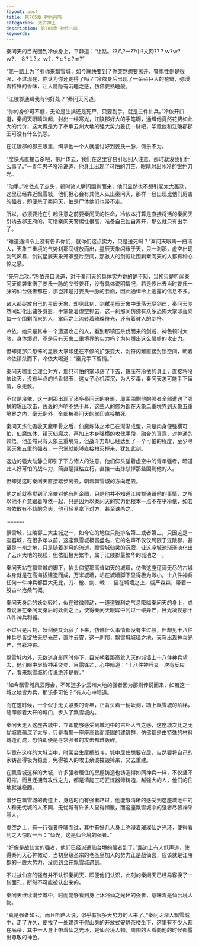 ```yaml
---
layout: post
title: 第765章 神兵共鸣
categories: 太古神王
description: 第765章 神兵共鸣
keywords:
---
```


秦问天的目光回到冷依身上，平静道：“让路。??八?一??中?文网?? ? ｗ?ｗ?ｗ?． ８?１?ｚ ｗ?．?ｃ?ｏ?ｍ?”

“我一路上为了引你来飘雪城，如今就快要到了你突然想要离开，警惕性倒是很强，不过现在，你认为你还走得了吗？”冷依身后出现了一朵朵巨大的花瓣，弥漫着特殊的香味，让人隐隐有沉睡之感，仿佛要熟睡般。

“江陵郡通缉我有何好处？”秦问天问道。

“你的身价可不低，无论是生擒还是死尸，只要到手，就是三件仙兵。”冷依开口道，秦问天眼睛眯起，射出一缕寒光，江陵郡好大的手笔啊，通缉他竟然花费如此大的代价，这大概是为了奉承云州大地的强大势力姜氏一脉吧，毕竟他和江陵郡郡王可没有什么仇怨。

在江陵郡的郡王眼里，缉拿他一个人就能讨好到姜氏一脉，何乐不为。

“度快点直接击杀吧，带尸体去，我们在这里容易引起别人注意，那时就没我们什么事了。”一青年男子冷冷说道，他身上出现了可怕的刀芒，眼睛射出冰冷的银色刀光。

“动手。”冷依点了点头，顿时诸人瞬间围剿而来，他们显然也不想引起太大轰动，这里已经靠近飘雪城，他们担心会有其他人认出秦问天，那样一旦出现比他们厉害的强者，即便杀了秦问天，怕是尸体他们也带不走。

所以，必须要抢在引起注意之前要秦问天的性命，冷依本打算是直接将活的秦问天引诱去郡王府的，可惜秦问天警惕性很高，准备自己独自离开，那么就只有出手了。

“难道通缉令上没有告诉你们，就你们这点实力，只是送死吗？”秦问天眼睛一扫诸人，天象三重境的气势刹那间绽放而出，星辰天象闪耀于天，只一刹那，虚空出现剑气风暴，剑弑星辰天象笼罩整片空间，那骇人的剑威让围剿秦问天的人都有种心惊之感。

“先守后攻。”冷依开口说道，对于秦问天的具体实力她的确不知，当初只是听闻秦问天偷袭重伤了姜氏一脉的少爷姜狂，没有具体说明情况，若是传出去当时姜氏一脉的仙台强者都在，那岂非是打姜氏一脉的脸面，因此通缉令上透露的信息不多。

诸人都绽放自己的星辰天象，却见此刻，剑弑星辰天象中垂落无尽剑芒，秦问天陡然间幻化出诸多身影，手掌朝着虚空抓去，这一刹那间仿佛有众多恐怖大掌印轰向每一个围剿而来的人，掌印之上流转着璀璨符光，还有着骇人的剑符。

冷依，她只是其中一个遭遇攻击的人，看到那镇压杀伐而来的剑威，神色顿时大骇，身体爆退，不是只有天象二重境界的实力吗？为何爆出这么强盛的攻击力。

但却见那只恐怖的星辰大掌印还在不停的扩张变大，剑符闪耀直接封锁空间，朝着冷依镇杀而下，冷依大喝道：“秦兄手下留情。”

秦问天哪里会理会对方，那只可怕的掌印落了下去，碾压在冷依的身上，直接将冷依诛灭，没有半点的怜香惜玉，这女子心机深沉，为人歹毒，秦问天怎可能手下留情，杀无赦。

不仅是冷依，这一刹那出现了诸多秦问天的身影，周围围剿他的强者全部遭遇了强横的辗压攻击，轰轰的声响不绝于耳，这些人的修为都在天象二重境界到天象五重境界之内，毫无例外，全部被秦问天的掌印直接拍死。

秦问天炼化吸收天魔甲骨之后，仙魔炼体之术已在渐渐成型，只是肉身便强横可怕，仙魔炼体、镇天仙魔决，再加上本身强横的攻伐手段，融合的真意，对神通的领悟，他虽然只有天象三重境界，但战斗力却已经达到了一个可怕的程度，至少寻常天象五重的强者，一巴掌就能够直接拍灭掉来，犹如此刻。

这边的强大动静立即引了下方诸人的注意，他们仰头望着虚空中的青年强者，暗道此人好可怕的战斗力，简直是摧枯立朽，直接一击抹杀掉那些围剿他的人。

但却见这时秦问天直接踏步离去，朝着飘雪城的方向走去。

他之前就察觉到了冷依对他有所企图，只是他并不知道江陵郡通缉他的事情，之所以他不介意跟着冷依一起，只是因为以秦问天的实力他根本一点不在乎冷依，如若冷依敢有不轨的念头，他可轻易拿下对方，甚至诛杀之。

…………

飘雪城，江陵郡三大主城之一，如今它的地位只能排名第二或者第三，只因这是一座器城，在很多年以前，这座飘雪城极富盛名，它的名声不仅仅局限于江陵郡，甚至是一州之地，只是随着岁月的流逝，飘雪城仙灵的沉寂，让这座城池渐渐淡化出了云州大地的视线，但依旧极为繁华，属于江陵郡最繁华的城池之一。

秦问天站在飘雪城的脚下，抬头仰望那高耸如天的城墙，仿佛这座辽阔无尽的古城本身就是在高海拔建造而成，万米城墙，站在城墙脚下显得极为渺小，十八件神兵任何一件神兵都巨大无比，刀、枪、剑、戟……插在城墙之上，威严森森，带着一股古朴沧桑气概。

秦问天身后的妖剑轻吟，似在微微颤动，一道道锋利之气息降临秦问天的身上，或者说落在秦问天身后的妖剑之上，使得秦问天眼眸中闪过一缕异芒，目光凝视那十八件神兵利器。

不过只是片刻，妖剑便又沉寂了下来，仿佛什么事情都没有生过般，但却见十八件神兵尽皆绽放无尽光芒，直冲云霄，这一刹那，飘雪城城墙之地，天穹出现神兵光芒，异彩冲霄。

飘雪城内外，无数道身影同时停下，目光朝着那高耸入天的城墙上十八件神兵望去，他们眼中尽皆神采奕奕，目露锋芒，心中暗道：“十八件神兵又一次有反应了，看来飘雪城的传说绝非是假。”

“如今飘雪城风云际会，不知道多少云州大地的强者因为那则传说而来，如若这一城之地皆为兵，那该多可怕？”有人心中暗道。

而在这时候，一个似乎无关紧要的青年，正背负着一柄妖剑，踏上飘雪城的阶梯，随即顺着大开的城门，步入了飘雪城内。

秦问天走入这座古城中，立即能够感受到城池中的古朴大气之感，这座城次比之无忧城底蕴深了太多，只是看那一座座高耸而坚固的建筑群，仿佛都是由特殊的材料铸造而成，恐怕即便是寻常强者的攻击都难轰碎。

毕竟在这样的大城当中，时常会生摩擦战斗，城中居住想要安居，自然要将自己的家铸造得极为稳固，免得被人的攻击余波摧毁掉来，又去重建。

在飘雪城这样的大城，许多强者居住的房屋铸造也铸造得如同神兵一样，不仅坚不可摧，而且还拥有攻伐之力，都是请能工巧匠炼器师铸造，越强大的人，他们的住地就越稳固。

漫步在飘雪城的街道上，身边时而有强者路过，他能够清晰的感受到这座城池中的人和无忧城的人不同，无忧城有许多人显得懒散，而这座飘雪城中的强者尽皆神采照人。

虚空之上，有一行强者呼啸而过，其中有好几人身上弥漫着璀璨仙之光环，使得看到之人惊叹一声：“仙光，这是仙台境的强者。”

“好像是战仙宫的强者，他们已经派遣仙台境的强者到了。”路边上有人低声道，使得秦问天心神微动，当初皇级圣宗的老圣皇加入的势力正是战仙宫，应该就是江陵郡的一股大势力，没想到会在飘雪城遇到。

不过战仙宫的强者并不认识秦问天，即便他们认识，此刻的秦问天已经易容换了一张面孔，断然不可能被认出来的。

秦问天继续漫步城中，时而能够看到身上沐浴仙之光环的强者，意味着是仙台境人物。

“真是强者如云，而且听路人说，似乎有很多大势力的人来了。”秦问天深入飘雪城中，走了许久，便找了一处建造于假山旁的开放式安静茶楼坐下，这里有不少人都在品茶，其中一人身上带着仙之光环，是仙台境人物，周围的人看向他的时候都露出尊敬的神色。
